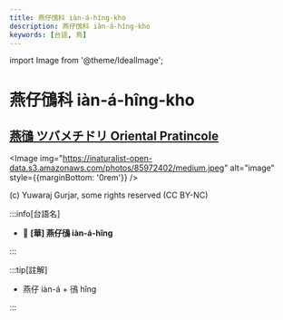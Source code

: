 ```yaml
---
title: 燕仔鴴科 iàn-á-hîng-kho
description: 燕仔鴴科 iàn-á-hîng-kho
keywords: [台語, 鳥]
---
```


import Image from '@theme/IdealImage';

# 燕仔鴴科 iàn-á-hîng-kho

## [燕鴴 ツバメチドリ Oriental Pratincole](https://ebird.org/species/oripra)

<Image img="https://inaturalist-open-data.s3.amazonaws.com/photos/85972402/medium.jpeg" alt="image" style={{marginBottom: '0rem'}} />

<p className="image-caption">
(c) Yuwaraj Gurjar, some rights reserved (CC BY-NC)
</p>

:::info[台語名]

- 🎯 **[華] 燕仔鴴 iàn-á-hîng**

:::

:::tip[註解]

- 燕仔 iàn-á + 鴴 hîng

:::
